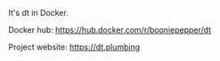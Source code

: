 It's dt in Docker.

Docker hub: https://hub.docker.com/r/booniepepper/dt

Project website: https://dt.plumbing

